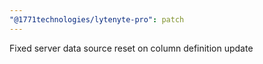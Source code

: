 ```yaml
---
"@1771technologies/lytenyte-pro": patch
---
```


Fixed server data source reset on column definition update

